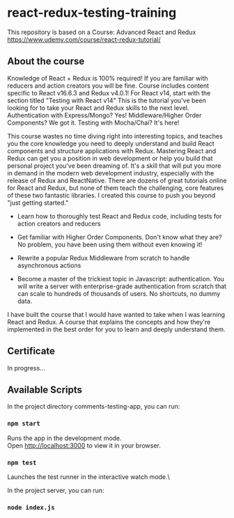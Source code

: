 # react-redux-testing-training
This repository is based on a Course: Advanced React and Redux 
https://www.udemy.com/course/react-redux-tutorial/

## About the course

Knowledge of React + Redux is 100% required! If you are familiar with reducers and action creators you will be fine.
Course includes content specific to React v16.6.3 and Redux v4.0.1! For React v14, start with the section titled "Testing with React v14"
This is the tutorial you've been looking for to take your React and Redux skills to the next level.
Authentication with Express/Mongo?  Yes!  Middleware/Higher Order Components? We got it.  Testing with Mocha/Chai?  It's here!

This course wastes no time diving right into interesting topics, and teaches you the core knowledge you need to deeply understand and build React components and structure applications with Redux.
Mastering React and Redux can get you a position in web development or help you build that personal project you've been dreaming of. It's a skill that will put you more in demand in the modern web development industry, especially with the release of Redux and ReactNative.
There are dozens of great tutorials online for React and Redux, but none of them teach the challenging, core features of these two fantastic libraries.  I created this course to push you beyond "just getting started."

- Learn how to thoroughly test React and Redux code, including tests for action creators and reducers

- Get familiar with Higher Order Components.  Don't know what they are?  No problem, you have been using them without even knowing it!

- Rewrite a popular Redux Middleware from scratch to handle asynchronous actions

- Become a master of the trickiest topic in Javascript: authentication.  You will write a server with enterprise-grade authentication from scratch that can scale to hundreds of thousands of users.  No shortcuts, no dummy data.

I have built the course that I would have wanted to take when I was learning React and Redux.  A course that explains the concepts and how they're implemented in the best order for you to learn and deeply understand them.

## Certificate
In progress...


## Available Scripts
In the project directory comments-testing-app, you can run:

### `npm start`

Runs the app in the development mode.\
Open [http://localhost:3000](http://localhost:3000) to view it in your browser.

### `npm test`

Launches the test runner in the interactive watch mode.\


In the project server, you can run:

### `node index.js`

